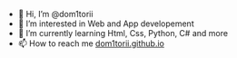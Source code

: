 - 👋 Hi, I’m @dom1torii
- 👀 I’m interested in Web and App developement
- 🌱 I’m currently learning Html, Css, Python, C# and more
- 📫 How to reach me [dom1torii.github.io](dom1torii.github.io)

<!---
dom1torii/dom1torii is a ✨ special ✨ repository because its `README.md` (this file) appears on your GitHub profile.
You can click the Preview link to take a look at your changes.
--->
